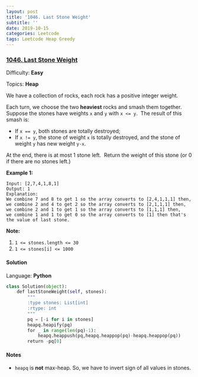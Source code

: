 ```yaml
---
layout: post
title: '1046. Last Stone Weight'
subtitle: ''
date: 2019-10-15
categories: Leetcode
tags: Leetcode Heap Greedy
---
```

### [1046\. Last Stone Weight](https://leetcode.com/problems/last-stone-weight/)

Difficulty: **Easy**

Topics: **Heap**


We have a collection of rocks, each rock has a positive integer weight.

Each turn, we choose the two **heaviest** rocks and smash them together.  Suppose the stones have weights `x` and `y` with `x <= y`.  The result of this smash is:

*   If `x == y`, both stones are totally destroyed;
*   If `x != y`, the stone of weight `x` is totally destroyed, and the stone of weight `y` has new weight `y-x`.

At the end, there is at most 1 stone left.  Return the weight of this stone (or 0 if there are no stones left.)

**Example 1:**

```
Input: [2,7,4,1,8,1]
Output: 1
Explanation: 
We combine 7 and 8 to get 1 so the array converts to [2,4,1,1,1] then,
we combine 2 and 4 to get 2 so the array converts to [2,1,1,1] then,
we combine 2 and 1 to get 1 so the array converts to [1,1,1] then,
we combine 1 and 1 to get 0 so the array converts to [1] then that's the value of last stone.
```

**Note:**

1.  `1 <= stones.length <= 30`
2.  `1 <= stones[i] <= 1000`


#### Solution

Language: **Python**

```python
class Solution(object):
    def lastStoneWeight(self, stones):
        """
        :type stones: List[int]
        :rtype: int
        """
        pq = [-i for i in stones]
        heapq.heapify(pq)
        for _ in range(len(pq)-1):
            heapq.heappush(pq,heapq.heappop(pq)-heapq.heappop(pq))
        return -pq[0]
```

#### Notes
- `heapq` is **not** max-heap. So, we have to invert sign of all values in stones.
